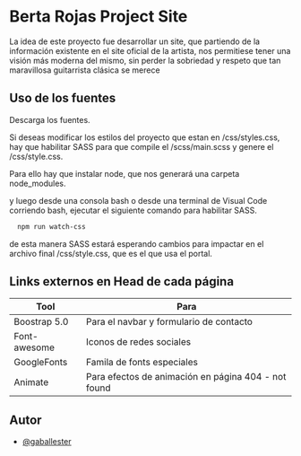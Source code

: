 
# Berta Rojas Project Site

La idea de este proyecto fue desarrollar un site, que partiendo de la información existente en el site oficial de la artista, nos permitiese tener una visión más moderna del mismo, sin perder la sobriedad y respeto que tan maravillosa guitarrista clásica se merece


## Uso de los fuentes


Descarga los fuentes.

Si deseas modificar los estilos del proyecto que estan en /css/styles.css, hay que habilitar SASS para que compile el /scss/main.scss y genere el /css/style.css.

Para ello hay que instalar node, que nos generará una carpeta node_modules.

y luego desde una consola bash o desde una terminal de Visual Code corriendo bash, ejecutar el siguiente comando para habilitar SASS. 

```bash
  npm run watch-css
```

de esta manera SASS estará esperando cambios para impactar en el archivo final /css/style.css, que es el que usa el portal.


  
    
## Links externos en Head de cada página

| Tool         | Para                                                             |
| -------------| ------------------------------------------------------------------ |
| Boostrap 5.0 | Para el navbar y formulario de contacto|
| Font-awesome | Iconos de redes sociales  |
| GoogleFonts  | Famila de fonts especiales|
| Animate      | Para efectos de animación en página 404 - not found |

  
## Autor

- [@gaballester](https://github.com/gaballester)

  
